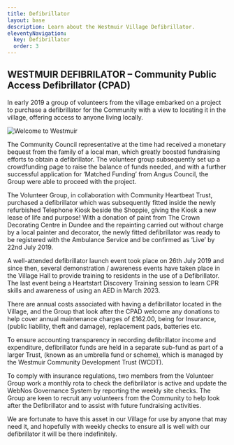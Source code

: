 ```yaml
---
title: Defibrillator
layout: base
description: Learn about the Westmuir Village Defibrillator.
eleventyNavigation:
  key: Defibrillator
  order: 3
---
```


## WESTMUIR DEFIBRILATOR – Community Public Access Defibrillator (CPAD)

In early 2019 a group of volunteers from the village embarked on a project to
purchase a defibrillator for the Community with a view to locating it in the
village, offering access to anyone living locally.

![Welcome to Westmuir](/images/defibrillator-goes-live.jpg)

The Community Council representative at the time had received a monetary bequest from the family of a local man, which greatly boosted fundraising efforts to obtain a defibrillator. The volunteer group subsequently set up a crowdfunding page to raise the balance of funds needed, and with a further successful application for ‘Matched Funding’ from Angus Council, the Group were able to proceed with the project.

The Volunteer Group, in collaboration with Community Heartbeat Trust, purchased a defibrillator which was subsequently fitted inside the newly refurbished Telephone Kiosk beside the Shoppie, giving the Kiosk a new lease of life and purpose! With a donation of paint from The Crown Decorating Centre in Dundee and the repainting carried out without charge by a local painter and decorator, the newly fitted defibrillator was ready to be registered with the Ambulance Service and be confirmed as ‘Live’ by 22nd July 2019.

A well-attended defibrillator launch event took place on 26th July 2019 and since then, several demonstration / awareness events have taken place in the Village Hall to provide training to residents in the use of a Defibrillator. The last event being a Heartstart Discovery Training session to learn CPR skills and awareness of using an AED in March 2023.

There are annual costs associated with having a defibrillator located in the Village, and the Group that look after the CPAD welcome any donations to help cover annual maintenance charges of £162.00, being for Insurance, (public liability, theft and damage), replacement pads, batteries etc.

To ensure accounting transparency in recording defibrillator income and expenditure, defibrillator funds are held in a separate sub-fund as part of a larger Trust, (known as an umbrella fund or scheme), which is managed by the Westmuir Community Development Trust (WCDT).

To comply with insurance regulations, two members from the Volunteer Group work a monthly rota to check the defibrillator is active and update the WebNos Governance System by reporting the weekly site checks. The Group are keen to recruit any volunteers from the Community to help look after the Defibrillator and to assist with future fundraising activities.

We are fortunate to have this asset in our Village for use by anyone that may need it, and hopefully with weekly checks to ensure all is well with our defibrillator it will be there indefinitely.

